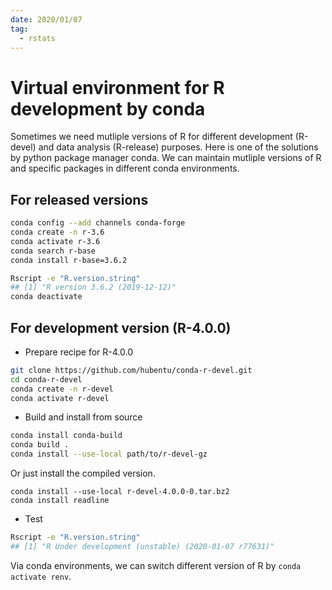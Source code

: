 ```yaml
---
date: 2020/01/07
tag:
  - rstats
---
```


# Virtual environment for R development by conda

Sometimes we need mutliple versions of R for different development
(R-devel) and data analysis (R-release) purposes. Here is one of the
solutions by python package manager conda. We can maintain mutliple
versions of R and specific packages in different conda environments.

## For released versions
```sh
conda config --add channels conda-forge
conda create -n r-3.6
conda activate r-3.6
conda search r-base
conda install r-base=3.6.2
```

```sh
Rscript -e "R.version.string"
## [1] "R version 3.6.2 (2019-12-12)"
conda deactivate
```

## For development version (R-4.0.0)
* Prepare recipe for R-4.0.0
```sh
git clone https://github.com/hubentu/conda-r-devel.git
cd conda-r-devel
conda create -n r-devel
conda activate r-devel
```

* Build and install from source
```sh
conda install conda-build
conda build .
conda install --use-local path/to/r-devel-gz
```

Or just install the compiled version.
```
conda install --use-local r-devel-4.0.0-0.tar.bz2
conda install readline
```

* Test
```sh
Rscript -e "R.version.string"
## [1] "R Under development (unstable) (2020-01-07 r77631)"
```

Via conda environments, we can switch different version of R by `conda
activate renv`.
